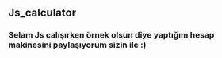 ## Js_calculator

### Selam Js calışırken örnek olsun diye yaptığım hesap makinesini paylaşıyorum sizin ile :)
